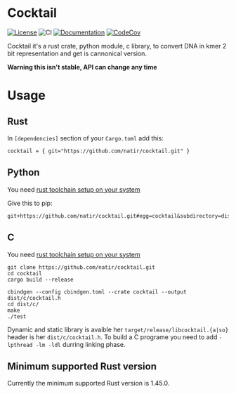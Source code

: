 # Cocktail

[![License](https://img.shields.io/badge/license-MIT-green)](https://github.com/natir/cocktail/blob/master/LICENSE)
![CI](https://github.com/natir/cocktail/workflows/CI/badge.svg)
[![Documentation](https://github.com/natir/cocktail/workflows/Documentation/badge.svg)](https://natir.github.io/cocktail/cocktail)
[![CodeCov](https://codecov.io/gh/natir/cocktail/branch/master/graph/badge.svg)](https://codecov.io/gh/natir/cocktail)

Cocktail it's a rust crate, python module, c library, to convert DNA in kmer 2 bit representation and get is cannonical version.

**Warning this isn't stable, API can change any time**

# Usage

## Rust

In `[dependencies]` section of your `Cargo.toml` add this: 
```
cocktail = { git="https://github.com/natir/cocktail.git" }
```

## Python 

You need [rust toolchain setup on your system](https://rustup.rs/)

Give this to pip:
```
git+https://github.com/natir/cocktail.git#egg=cocktail&subdirectory=dist/python
```

## C

You need [rust toolchain setup on your system](https://rustup.rs/)

```
git clone https://github.com/natir/cocktail.git
cd cocktail
cargo build --release

cbindgen --config cbindgen.toml --crate cocktail --output dist/c/cocktail.h
cd dist/c/
make
./test
```

Dynamic and static library is avaible her `target/release/libcocktail.{a|so}` header is her `dist/c/cocktail.h`. To build a C programe you need to add `-lpthread -lm -ldl` durring linking phase.

## Minimum supported Rust version

Currently the minimum supported Rust version is 1.45.0.
